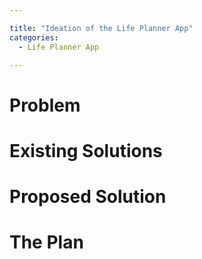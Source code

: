 ```yaml
---

title: "Ideation of the Life Planner App"
categories:
  - Life Planner App

---
```


# Problem

# Existing Solutions

# Proposed Solution

# The Plan

